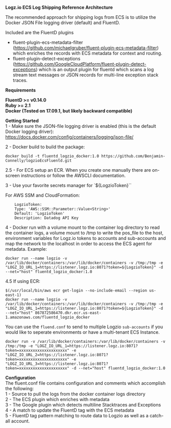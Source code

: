 <b>Logz.io ECS Log Shipping Reference Architecture</b>

The recommended approach for shipping logs from ECS is to utilize the Docker JSON File logging driver (default) and FluentD. 

Included are the FluentD plugins 
- fluent-plugin-ecs-metadata-filter (https://github.com/michaelgruber/fluent-plugin-ecs-metadata-filter) which enriches the records with ECS metadata for context and routing.
- fluent-plugin-detect-exceptions (https://github.com/GoogleCloudPlatform/fluent-plugin-detect-exceptions) which is an output plugin for fluentd which scans a log stream text messages or JSON records for multi-line exception stack traces.

<b>Requirements

FluentD >= v0.14.0 <br />
Ruby >= 2.1 <br />
Docker (Tested on 17.09.1, but likely backward compatible)

Getting Started<br /></b>
1 - Make sure the JSON-file logging driver is enabled (this is the default Docker logging driver):
https://docs.docker.com/config/containers/logging/json-file/<br />

2 - Docker build to build the package:
``` shell
docker build -t fluentd_logzio_docker:1.0 https://github.com/Benjamin-Connelly/logzioEcsFluentd.git
```
2.5 - For ECS setup an ECR. When you create one manually there are on-screen instructions or follow the AWSCLI documentation.

3 - Use your favorite secrets manager for `${LogzioToken}``

For AWS SSM and CloudFormation:
``` shell 
    LogzioToken:
    Type: 'AWS::SSM::Parameter::Value<String>'
    Default: 'LogzioToken'
    Description: Datadog API Key
```

4 - Docker run with a volume mount to the container log directory to read the container logs, a volume mount to /tmp to write the pos_file to the host, environment variables for Logz.io tokens to accounts and sub-accounts and map the network to the localhost in order to access the ECS agent for metadata. Example:<br />
```shell 
docker run --name logzio -v /var/lib/docker/containers:/var/lib/docker/containers -v /tmp:/tmp -e "LOGZ_IO_URL_1=https://listener.logz.io:8071?token=${LogzioToken}" -d --net="host" fluentd_logzio_docker:1.0
```
4.5 If using ECR:<br />
```shell
$(/usr/local/bin/aws ecr get-login --no-include-email --region us-east-1)
docker run --name logzio -v /var/lib/docker/containers:/var/lib/docker/containers -v /tmp:/tmp -e "LOGZ_IO_URL_1=https://listener.logz.io:8071?token=${LogzioToken}" -d --net="host" 867872586470.dkr.ecr.us-east-1.amazonaws.com/fluentd_logzio_docker
```

You can use the `fluend.conf` to send to multiple Logzio `sub-accounts` if you would like to seperate environments or have a multi-tenant ECS Instance. 
``` shell
docker run -v /var/lib/docker/containers:/var/lib/docker/containers -v /tmp:/tmp -e "LOGZ_IO_URL_1=https://listener.logz.io:8071?token=xxxxxxxxxxxxxxxxxxxxx" -e "LOGZ_IO_URL_2=https://listener.logz.io:8071?token=xxxxxxxxxxxxxxxxxxxxx" -e "LOGZ_IO_URL_3=https://listener.logz.io:8071?token=xxxxxxxxxxxxxxxxxxxxx" -d --net="host" fluentd_logzio_docker:1.0
```

<b>Configuration<br /></b>
The fluent.conf file contains configuration and comments which accomplish the following:<br />
1 - Source to pull the logs from the docker container logs directory<br />
2 - The ECS plugin which enriches with metadata<br />
3 - The Google plugin which detects multiline Stacktraces and Exceptions<br />
4 - A match to update the FluentD tag with the ECS metadata<br />
5 - FluentD tag pattern matching to route data to Logzio as well as a catch-all account. 
